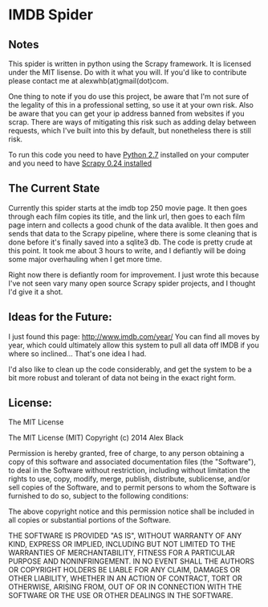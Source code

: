 IMDB Spider
===========

## Notes
This spider is written in python using the Scrapy framework. It is licensed under the MIT lisense. Do with it what you will. If you'd like to contribute please contact me at alexwhb(at)gmail(dot)com. 

One thing to note if you do use this project, be aware that I'm not sure of the legality of this in a professional setting, so use it at your own risk. Also be aware that you can get your ip address banned from websites if you scrap. There are ways of mitigating this risk such as adding delay between requests, which I've built into this by default, but nonetheless there is still risk. 

To run this code you need to have [Python 2.7](https://www.python.org/downloads/) installed on your computer and you need to have [Scrapy 0.24 installed](http://scrapy.org/)

## The Current State
Currently this spider starts at the imdb top 250 movie page. It then goes through each film copies its title, and the link url, then goes to each film page intern and collects a good chunk of the data avalible. It then goes and sends that data to the Scrapy pipeline, where there is some cleaning that is done before it's finally saved into a sqlite3 db. The code is pretty crude at this point. It took me about 3 hours to write, and I defiantly will be doing some major overhauling when I get more time. 

Right now there is defiantly room for improvement. I just wrote this because I've not seen vary many open source Scrapy spider projects, and I thought I'd give it a shot. 


## Ideas for the Future:
I just found this page: http://www.imdb.com/year/ 
You can find all moves by year, which could ultimately allow this system to pull all data off IMDB if you where so inclined... That's one idea I had.

I'd also like to clean up the code considerably, and get the system to be a bit more robust and tolerant of data not being in the exact right form. 



## License:

The MIT License

The MIT License (MIT)
Copyright (c) 2014 Alex Black

Permission is hereby granted, free of charge, to any person obtaining a copy of this software and associated documentation files (the "Software"), to deal in the Software without restriction, including without limitation the rights to use, copy, modify, merge, publish, distribute, sublicense, and/or sell copies of the Software, and to permit persons to whom the Software is furnished to do so, subject to the following conditions:

The above copyright notice and this permission notice shall be included in all copies or substantial portions of the Software.

THE SOFTWARE IS PROVIDED "AS IS", WITHOUT WARRANTY OF ANY KIND, EXPRESS OR
IMPLIED, INCLUDING BUT NOT LIMITED TO THE WARRANTIES OF MERCHANTABILITY,
FITNESS FOR A PARTICULAR PURPOSE AND NONINFRINGEMENT. IN NO EVENT SHALL THE
AUTHORS OR COPYRIGHT HOLDERS BE LIABLE FOR ANY CLAIM, DAMAGES OR OTHER
LIABILITY, WHETHER IN AN ACTION OF CONTRACT, TORT OR OTHERWISE, ARISING FROM,
OUT OF OR IN CONNECTION WITH THE SOFTWARE OR THE USE OR OTHER DEALINGS IN
THE SOFTWARE. 
